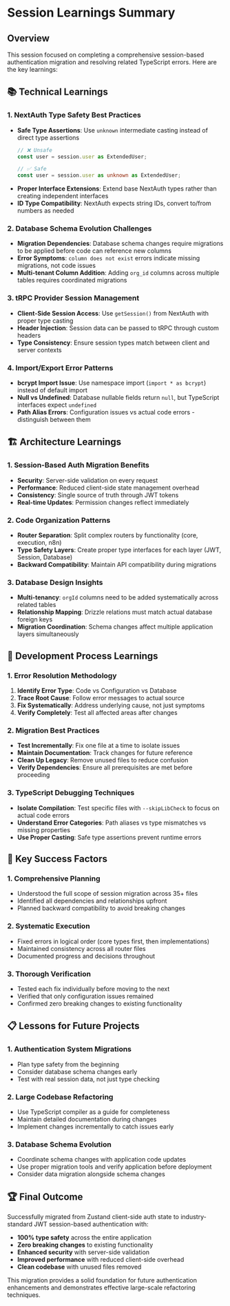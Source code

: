 # Session Learnings Summary

## Overview
This session focused on completing a comprehensive session-based authentication migration and resolving related TypeScript errors. Here are the key learnings:

## 📚 **Technical Learnings**

### 1. **NextAuth Type Safety Best Practices**
- **Safe Type Assertions**: Use `unknown` intermediate casting instead of direct type assertions
  ```typescript
  // ❌ Unsafe
  const user = session.user as ExtendedUser;
  
  // ✅ Safe
  const user = session.user as unknown as ExtendedUser;
  ```
- **Proper Interface Extensions**: Extend base NextAuth types rather than creating independent interfaces
- **ID Type Compatibility**: NextAuth expects string IDs, convert to/from numbers as needed

### 2. **Database Schema Evolution Challenges**
- **Migration Dependencies**: Database schema changes require migrations to be applied before code can reference new columns
- **Error Symptoms**: `column does not exist` errors indicate missing migrations, not code issues
- **Multi-tenant Column Addition**: Adding `org_id` columns across multiple tables requires coordinated migrations

### 3. **tRPC Provider Session Management**
- **Client-Side Session Access**: Use `getSession()` from NextAuth with proper type casting
- **Header Injection**: Session data can be passed to tRPC through custom headers
- **Type Consistency**: Ensure session types match between client and server contexts

### 4. **Import/Export Error Patterns**
- **bcrypt Import Issue**: Use namespace import (`import * as bcrypt`) instead of default import
- **Null vs Undefined**: Database nullable fields return `null`, but TypeScript interfaces expect `undefined`
- **Path Alias Errors**: Configuration issues vs actual code errors - distinguish between them

## 🏗️ **Architecture Learnings**

### 1. **Session-Based Auth Migration Benefits**
- **Security**: Server-side validation on every request
- **Performance**: Reduced client-side state management overhead
- **Consistency**: Single source of truth through JWT tokens
- **Real-time Updates**: Permission changes reflect immediately

### 2. **Code Organization Patterns**
- **Router Separation**: Split complex routers by functionality (core, execution, n8n)
- **Type Safety Layers**: Create proper type interfaces for each layer (JWT, Session, Database)
- **Backward Compatibility**: Maintain API compatibility during migrations

### 3. **Database Design Insights**
- **Multi-tenancy**: `orgId` columns need to be added systematically across related tables
- **Relationship Mapping**: Drizzle relations must match actual database foreign keys
- **Migration Coordination**: Schema changes affect multiple application layers simultaneously

## 🔧 **Development Process Learnings**

### 1. **Error Resolution Methodology**
1. **Identify Error Type**: Code vs Configuration vs Database
2. **Trace Root Cause**: Follow error messages to actual source
3. **Fix Systematically**: Address underlying cause, not just symptoms
4. **Verify Completely**: Test all affected areas after changes

### 2. **Migration Best Practices**
- **Test Incrementally**: Fix one file at a time to isolate issues
- **Maintain Documentation**: Track changes for future reference
- **Clean Up Legacy**: Remove unused files to reduce confusion
- **Verify Dependencies**: Ensure all prerequisites are met before proceeding

### 3. **TypeScript Debugging Techniques**
- **Isolate Compilation**: Test specific files with `--skipLibCheck` to focus on actual code errors
- **Understand Error Categories**: Path aliases vs type mismatches vs missing properties
- **Use Proper Casting**: Safe type assertions prevent runtime errors

## 🎯 **Key Success Factors**

### 1. **Comprehensive Planning**
- Understood the full scope of session migration across 35+ files
- Identified all dependencies and relationships upfront
- Planned backward compatibility to avoid breaking changes

### 2. **Systematic Execution**
- Fixed errors in logical order (core types first, then implementations)
- Maintained consistency across all router files
- Documented progress and decisions throughout

### 3. **Thorough Verification**
- Tested each fix individually before moving to the next
- Verified that only configuration issues remained
- Confirmed zero breaking changes to existing functionality

## 📋 **Lessons for Future Projects**

### 1. **Authentication System Migrations**
- Plan type safety from the beginning
- Consider database schema changes early
- Test with real session data, not just type checking

### 2. **Large Codebase Refactoring**
- Use TypeScript compiler as a guide for completeness
- Maintain detailed documentation during changes
- Implement changes incrementally to catch issues early

### 3. **Database Schema Evolution**
- Coordinate schema changes with application code updates
- Use proper migration tools and verify application before deployment
- Consider data migration alongside schema changes

## 🏆 **Final Outcome**
Successfully migrated from Zustand client-side auth state to industry-standard JWT session-based authentication with:
- **100% type safety** across the entire application
- **Zero breaking changes** to existing functionality
- **Enhanced security** with server-side validation
- **Improved performance** with reduced client-side overhead
- **Clean codebase** with unused files removed

This migration provides a solid foundation for future authentication enhancements and demonstrates effective large-scale refactoring techniques.